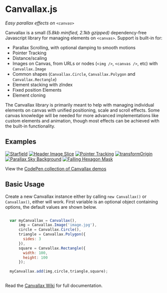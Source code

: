 # Canvallax.js
*Easy parallax effects on `<canvas>`*

Canvallax is a small *(5.8kb minified, 2.1kb gzipped)* dependency-free Javascript library for managing elements on `<canvas>`. Support is built-in for:

- Parallax Scrolling, with optional damping to smooth motions
- Pointer Tracking
- Distance/scaling
- Images on Canvas, from URLs or nodes (`<img />`, `<canvas />`, etc) with `Canvallax.Image`
- Common shapes (`Canvallax.Circle`, `Canvallax.Polygon` and `Canvallax.Rectangle`)
- Element stacking with zIndex
- Fixed position Elements
- Element cloning

The Canvallax library is primarily meant to help with managing individual elements on canvas with unified positioning, scale and scroll effects. Some canvas knowledge will be needed for more advanced implementations like custom elements and animation, though most effects can be achieved with the built-in functionality.


## Examples

[![Starfield](http://brokensquare.com/Code/Canvallax.js/img/starfield.gif)](http://codepen.io/shshaw/pen/EVdzLV) [![Header Image Slice](http://brokensquare.com/Code/Canvallax.js/img/header-slice.gif)](http://codepen.io/shshaw/pen/bVQROG)  [![Pointer Tracking](http://brokensquare.com/Code/Canvallax.js/img/pointer.gif)](http://codepen.io/shshaw/pen/RWEJMG) [![transformOrigin](http://brokensquare.com/Code/Canvallax.js/img/transform-origin.gif)](http://codepen.io/shshaw/pen/LpMbvZ) [![Parallax Sky Background](http://brokensquare.com/Code/Canvallax.js/img/sky.gif)](http://codepen.io/shshaw/pen/ZbExyV) [![Falling Hexagon Mask](http://brokensquare.com/Code/Canvallax.js/img/hexagons.gif)](http://codepen.io/shshaw/pen/dYdvww)

View the [CodePen collection of Canvallax demos](http://codepen.io/collection/DrxbPo/)


## Basic Usage

Create a new Canvallax instance either by calling `new Canvallax()` or `Canvallax()`, either will work. First variable is an optional object containing options, the default values are shown below.

```javascript

  var myCanvallax = Canvallax(),
      img = Canvallax.Image('image.jpg'),
      circle = Canvallax.Circle(),
      triangle = Canvallax.Polygon({
        sides: 3
      }),
      square = Canvallax.Rectangle({
        width: 100,
        height: 100
      });
  
  myCanvallax.add(img,circle,triangle,square);
  
```

Read the [Canvallax Wiki](https://github.com/shshaw/Canvallax.js/wiki/) for full documentation.
